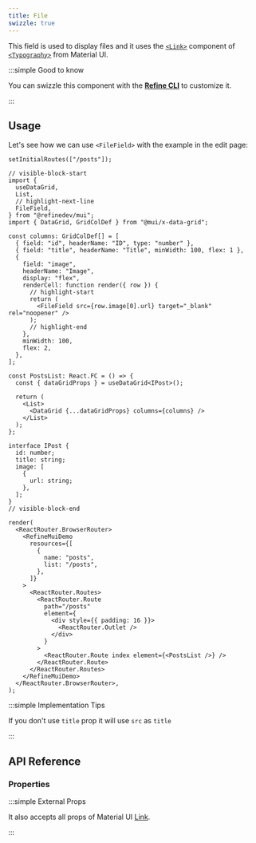 ```yaml
---
title: File
swizzle: true
---
```


This field is used to display files and it uses the [`<Link>`](https://mui.com/material-ui/react-link/#main-content) component of [`<Typography>`](https://mui.com/material-ui/react-typography/#main-content) from Material UI.

:::simple Good to know

You can swizzle this component with the [**Refine CLI**](/docs/packages/list-of-packages) to customize it.

:::

## Usage

Let's see how we can use `<FileField>` with the example in the edit page:

```tsx live url=http://localhost:3000/posts previewHeight=340px
setInitialRoutes(["/posts"]);

// visible-block-start
import {
  useDataGrid,
  List,
  // highlight-next-line
  FileField,
} from "@refinedev/mui";
import { DataGrid, GridColDef } from "@mui/x-data-grid";

const columns: GridColDef[] = [
  { field: "id", headerName: "ID", type: "number" },
  { field: "title", headerName: "Title", minWidth: 100, flex: 1 },
  {
    field: "image",
    headerName: "Image",
    display: "flex",
    renderCell: function render({ row }) {
      // highlight-start
      return (
        <FileField src={row.image[0].url} target="_blank" rel="noopener" />
      );
      // highlight-end
    },
    minWidth: 100,
    flex: 2,
  },
];

const PostsList: React.FC = () => {
  const { dataGridProps } = useDataGrid<IPost>();

  return (
    <List>
      <DataGrid {...dataGridProps} columns={columns} />
    </List>
  );
};

interface IPost {
  id: number;
  title: string;
  image: [
    {
      url: string;
    },
  ];
}
// visible-block-end

render(
  <ReactRouter.BrowserRouter>
    <RefineMuiDemo
      resources={[
        {
          name: "posts",
          list: "/posts",
        },
      ]}
    >
      <ReactRouter.Routes>
        <ReactRouter.Route
          path="/posts"
          element={
            <div style={{ padding: 16 }}>
              <ReactRouter.Outlet />
            </div>
          }
        >
          <ReactRouter.Route index element={<PostsList />} />
        </ReactRouter.Route>
      </ReactRouter.Routes>
    </RefineMuiDemo>
  </ReactRouter.BrowserRouter>,
);
```

:::simple Implementation Tips

If you don't use `title` prop it will use `src` as `title`

:::

## API Reference

### Properties

<PropsTable module="@refinedev/mui/FileField"/>

:::simple External Props

It also accepts all props of Material UI [Link](https://mui.com/material-ui/react-link/#main-content).

:::
